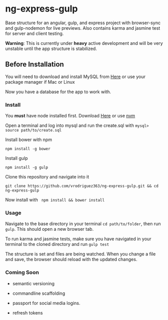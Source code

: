 # ng-express-gulp
Base structure for an angular, gulp, and express project with browser-sync and gulp-nodemon for live previews. Also contains karma and jasmine test for server and client testing.

**Warning**: This is currently under **heavy** active development and will be very unstable until the app structure is stabilized. 

## Before Installation
You will need to download and install MySQL from [Here](https://www.mysql.com/) or use your package manager if Mac or Linux

Now you have a database for the app to work with.

### Install

You **must** have node installed first. Download [Here](https://nodejs.org/) or use [nvm](https://github.com/creationix/nvm)

Open a terminal and log into mysql and run the create.sql with `mysql> source path/to/create.sql`

Install bower with npm

```
npm install -g bower
```

Install gulp
```
npm install -g gulp
```

Clone this repository and navigate into it 
``` 
git clone https://github.com/vrodriguez363/ng-express-gulp.git && cd ng-express-gulp
```

Now install with ` npm install && bower install`

### Usage

Navigate to the base directory in your terminal ` cd path/to/folder `, then run ` gulp `. This should open a new browser tab.

To run karma and jasmine tests, make sure you have navigated in your terminal to the cloned directory and run ` gulp test `

The structure is set and files are being watched. When you change a file and save, the browser should reload with the updated changes.

### Coming Soon

* semantic versioning

* commandline scaffolding

* passport for social media logins.

* refresh tokens